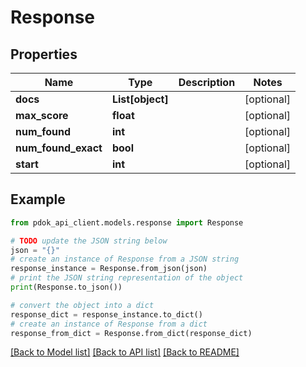 # Response


## Properties

Name | Type | Description | Notes
------------ | ------------- | ------------- | -------------
**docs** | **List[object]** |  | [optional] 
**max_score** | **float** |  | [optional] 
**num_found** | **int** |  | [optional] 
**num_found_exact** | **bool** |  | [optional] 
**start** | **int** |  | [optional] 

## Example

```python
from pdok_api_client.models.response import Response

# TODO update the JSON string below
json = "{}"
# create an instance of Response from a JSON string
response_instance = Response.from_json(json)
# print the JSON string representation of the object
print(Response.to_json())

# convert the object into a dict
response_dict = response_instance.to_dict()
# create an instance of Response from a dict
response_from_dict = Response.from_dict(response_dict)
```
[[Back to Model list]](../README.md#documentation-for-models) [[Back to API list]](../README.md#documentation-for-api-endpoints) [[Back to README]](../README.md)


